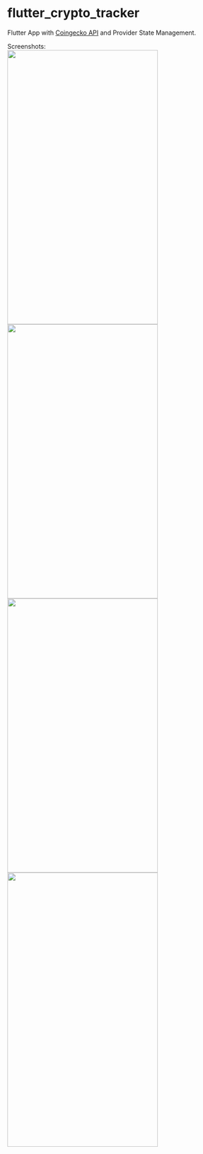 # flutter_crypto_tracker

Flutter App with [Coingecko API](https://www.coingecko.com/en/api/documentation?) and Provider State Management.

Screenshots:
<br>
<img src="https://user-images.githubusercontent.com/81079724/146762777-c814c03e-fe54-4a87-882d-b9d297491735.jpeg" width="340" height="620">
<img src="https://user-images.githubusercontent.com/81079724/146762789-315225be-7dd4-4b0e-b906-e46eecd6d853.jpeg" width="340" height="620">
<img src="https://user-images.githubusercontent.com/81079724/146762780-1449bf43-5fbb-466b-bf2f-cced3fbe49d8.jpeg" width="340" height="620">
<img src="https://user-images.githubusercontent.com/81079724/146764476-9d626b20-e7df-4afb-bc9b-070d17ce2b05.jpeg" width="340" height="620">



